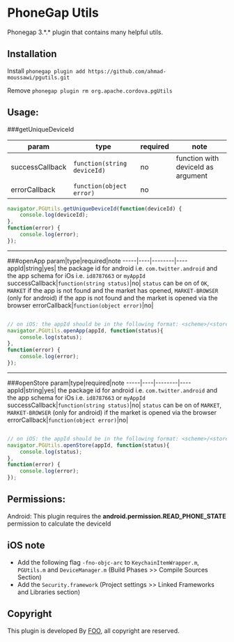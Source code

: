 PhoneGap Utils
===========================================================================

Phonegap 3.\*.\* plugin that contains many helpful utils.

## Installation
Install ```phonegap plugin add https://github.com/ahmad-moussawi/pgutils.git```

Remove ```phonegap plugin rm org.apache.cordova.pgUtils```

## Usage: 

###getUniqueDeviceId

param|type|required|note
-----|----|--------|----
successCallback|`function(string deviceId)`|no|function with deviceId as argument
errorCallback|`function(object error)`|no|

```javascript
navigator.PGUtils.getUniqueDeviceId(function(deviceId) {
	console.log(deviceId);
}, 
function(error) {
	console.log(error);
});
```
------------------
###openApp
param|type|required|note
-----|----|--------|----
appId|string|yes| the package id for android i.e. `com.twitter.android` and the app schema for iOs i.e. `id8787663` or `myAppId`
successCallback|`function(string status)`|no| `status` can be on of `OK`, `MARKET` if the app is not found and the market has opened, `MARKET-BROWSER` (only for android) if the app is not found and the market is opened via the browser
errorCallback|`function(object error)`|no|
```javascript

// on iOS: the appId should be in the following format: <scheme>/<storeId>, e.g. `myapp/id876656`
navigator.PGUtils.openApp(appId, function(status){
    console.log(status);
},
function(error) {
    console.log(error);
});
```
----------------
###openStore
param|type|required|note
-----|----|--------|----
appId|string|yes| the package id for android i.e. `com.twitter.android` and the app schema for iOs i.e. `id8787663` or `myAppId`
successCallback|`function(string status)`|no| `status` can be on of `MARKET`, `MARKET-BROWSER` (only for android) if the market is opened via the browser
errorCallback|`function(object error)`|no|
```javascript

// on iOS: the appId should be in the following format: <scheme>/<storeId>, e.g. `myapp/id876656`
navigator.PGUtils.openStore(appId, function(status){
    console.log(status);
},
function(error) {
    console.log(error);
});
```

## Permissions:
Android:
This plugin requires the **android.permission.READ_PHONE_STATE** permission to calculate the deviceId

## iOS note
- Add the following flag `-fno-objc-arc` to `KeychainItemWrapper.m`, `PGUtils.m` and `DeviceManager.m` (Build Phases >> Compile Sources Section)
- Add the `Security.framework` (Project settings >> Linked Frameworks and Libraries section)

## Copyright
This plugin is developed By [FOO](http://foo.mobi), all copyright are reserved.
